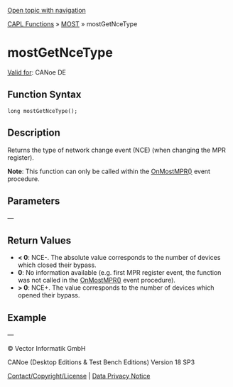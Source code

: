 [Open topic with navigation](../../../../../CANoeDEFamily.htm#Topics/CAPLFunctions/MOST/Functions/CAPLfunctionMOSTGetNCEType.md)

[CAPL Functions](../../CAPLfunctions.md) » [MOST](../CAPLfunctionsMOSTOverview.md) » mostGetNceType

# mostGetNceType

[Valid for](../../../Shared/FeatureAvailability.md):  CANoe DE

## Function Syntax

```plaintext
long mostGetNceType();
```

## Description

Returns the type of network change event (NCE) (when changing the MPR register).

**Note**: This function can only be called within the [OnMostMPR()](../EventProcedures/CAPLfunctionOnMOSTMPR.md) event procedure.

## Parameters

—

## Return Values

- **< 0**: NCE-. The absolute value corresponds to the number of devices which closed their bypass.
- **0**: No information available (e.g. first MPR register event, the function was not called in the [OnMostMPR()](../EventProcedures/CAPLfunctionOnMOSTMPR.md) event procedure).
- **> 0**: NCE+. The value corresponds to the number of devices which opened their bypass.

## Example

—

© Vector Informatik GmbH

CANoe (Desktop Editions & Test Bench Editions) Version 18 SP3

[Contact/Copyright/License](../../../Shared/ContactCopyrightLicense.md) | [Data Privacy Notice](https://www.vector.com/int/en/company/get-info/privacy-policy/)